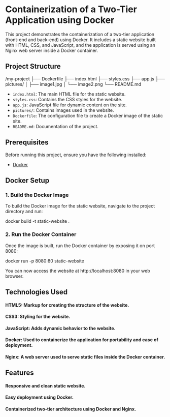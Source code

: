 # Containerization of a Two-Tier Application using Docker

This project demonstrates the containerization of a two-tier application (front-end and back-end) using Docker. It includes a static website built with HTML, CSS, and JavaScript, and the application is served using an Nginx web server inside a Docker container.

## Project Structure
/my-project ├── Dockerfile ├── index.html ├── styles.css ├── app.js ├── pictures/ │ ├── image1.jpg │ └── image2.png └── README.md


- `index.html`: The main HTML file for the static website.
- `styles.css`: Contains the CSS styles for the website.
- `app.js`: JavaScript file for dynamic content on the site.
- `pictures/`: Contains images used in the website.
- `Dockerfile`: The configuration file to create a Docker image of the static site.
- `README.md`: Documentation of the project.

## Prerequisites

Before running this project, ensure you have the following installed:

- [Docker](https://docs.docker.com/get-docker/)

## Docker Setup

### 1. Build the Docker Image

To build the Docker image for the static website, navigate to the project directory and run:

docker build -t static-website .

### 2. Run the Docker Container
Once the image is built, run the Docker container by exposing it on port 8080:

docker run -p 8080:80 static-website

You can now access the website at http://localhost:8080 in your web browser.

## Technologies Used

#### HTML5: Markup for creating the structure of the website.
#### CSS3: Styling for the website.
#### JavaScript: Adds dynamic behavior to the website.
#### Docker: Used to containerize the application for portability and ease of deployment.
#### Nginx: A web server used to serve static files inside the Docker container.

## Features
#### Responsive and clean static website.
#### Easy deployment using Docker.
#### Containerized two-tier architecture using Docker and Nginx.

